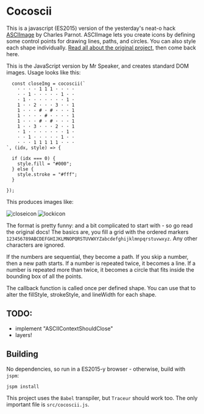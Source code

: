 # Cocoscii

This is a javascript (ES2015) version of the yesterday's neat-o hack [ASCIImage](http://asciimage.org/) by Charles Parnot. ASCIImage lets you create icons by defining some control points for drawing lines, paths, and circles. You can also style each shape individually. [Read all about the original project](http://cocoamine.net/blog/2015/03/20/replacing-photoshop-with-nsstring/), then come back here.

This is the JavaScript version by Mr Speaker, and creates standard DOM images. Usage looks like this:

      const closeImg = cocoscii(`
        · · · · 1 1 1 · · · ·
        · · 1 · · · · · 1 · ·
        · 1 · · · · · · · 1 ·
        1 · · 2 · · · 3 · · 1
        1 · · · # · # · · · 1
        1 · · · · # · · · · 1
        1 · · · # · # · · · 1
        1 · · 3 · · · 2 · · 1
        · 1 · · · · · · · 1 ·
        · · 1 · · · · · 1 · ·
        · · · 1 1 1 1 1 · · ·
    `, (idx, style) => {

      if (idx === 0) {
        style.fill = "#000";
      } else {
        style.stroke = "#fff";
      }

    });

This produces images like:

![closeicon](https://cloud.githubusercontent.com/assets/129330/6765643/432159c6-cfc0-11e4-80e5-5c7e2071b0a1.png)
![lockicon](https://cloud.githubusercontent.com/assets/129330/6767176/cd748e3e-cff9-11e4-8ed7-d8b5467a8bfb.png)

The format is pretty funny: and a bit complicated to start with - so go read the original docs! The basics are, you fill a grid with the ordered markers `123456789ABCDEFGHIJKLMNOPQRSTUVWXYZabcdefghijklmnpqrstuvwxyz`. Any other characters are ignored.

If the numbers are sequential, they become a path. If you skip a number, then a new path starts. If a number is repeated twice, it becomes a line. If a number is repeated more than twice, it becomes a circle that fits inside the bounding box of all the points.

The callback function is called once per defined shape. You can use that to alter the fillStyle, strokeStyle, and lineWidth for each shape. 

## TODO:

* implement "ASCIIContextShouldClose"
* layers!

## Building

No dependencies, so run in a ES2015-y browser - otherwise, build with `jspm`:

    jspm install

This project uses the `Babel` transpiler, but `Traceur` should work too. The only important file is `src/cocoscii.js`.

